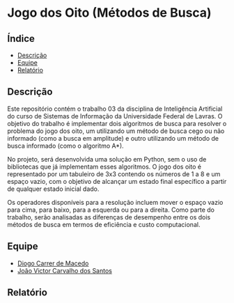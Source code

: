 # Jogo dos Oito (Métodos de Busca)


## Índice

- [Descrição](#descricao)
- [Equipe](#equipe)
- [Relatório](#relatorio)
  
## Descrição

Este repositório contém o trabalho 03 da disciplina de Inteligência Artificial do curso de Sistemas de Informação da Universidade Federal de Lavras. O objetivo do trabalho é implementar dois algoritmos de busca para resolver o problema do jogo dos oito, um utilizando um método de busca cego ou não informado (como a busca em amplitude) e outro utilizando um método de busca informado (como o algoritmo A*).

No projeto, será desenvolvida uma solução em Python, sem o uso de bibliotecas que já implementam esses algoritmos. O jogo dos oito é representado por um tabuleiro de 3x3 contendo os números de 1 a 8 e um espaço vazio, com o objetivo de alcançar um estado final específico a partir de qualquer estado inicial dado.

Os operadores disponíveis para a resolução incluem mover o espaço vazio para cima, para baixo, para a esquerda ou para a direita. Como parte do trabalho, serão analisadas as diferenças de desempenho entre os dois métodos de busca em termos de eficiência e custo computacional.

  ## Equipe

- [Diogo Carrer de Macedo](https://github.com/diogocarrer)
- [João Victor Carvalho dos Santos](https://github.com/JaoVCarvalho) 

## Relatório

